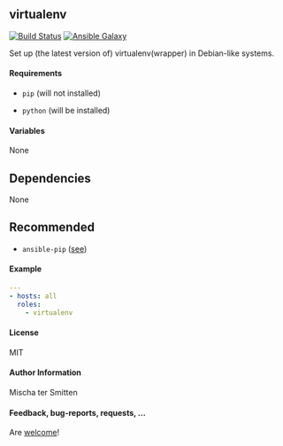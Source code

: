 ## virtualenv

[![Build Status](https://travis-ci.org/Oefenweb/ansible-virtualenv.svg?branch=master)](https://travis-ci.org/Oefenweb/ansible-virtualenv) [![Ansible Galaxy](http://img.shields.io/badge/ansible--galaxy-virtualenv-blue.svg)](https://galaxy.ansible.com/tersmitten/virtualenv)

Set up (the latest version of) virtualenv(wrapper) in Debian-like systems.

#### Requirements

* `pip` (will not installed)

* `python` (will be installed)

#### Variables

None

## Dependencies

None

## Recommended

* `ansible-pip` ([see](https://github.com/Oefenweb/ansible-pip))

#### Example

```yaml
---
- hosts: all
  roles:
    - virtualenv
```

#### License

MIT

#### Author Information

Mischa ter Smitten

#### Feedback, bug-reports, requests, ...

Are [welcome](https://github.com/Oefenweb/ansible-virtualenv/issues)!
